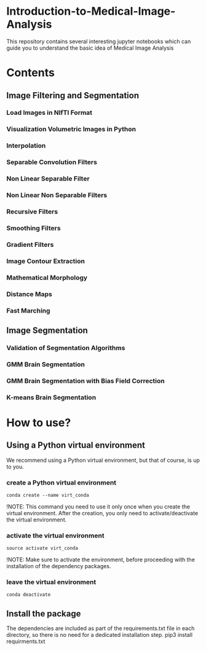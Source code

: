 # Introduction-to-Medical-Image-Analysis

This repository contains several interesting jupyter notebooks which can guide you to understand the basic idea of Medical Image Analysis

# Contents

## Image Filtering and Segmentation
### Load Images in NIfTI Format
### Visualization Volumetric Images in Python
### Interpolation
### Separable Convolution Filters
### Non Linear Separable Filter
### Non Linear Non Separable Filters
### Recursive Filters
### Smoothing Filters
### Gradient Filters
### Image Contour Extraction
### Mathematical Morphology
### Distance Maps
### Fast Marching

## Image Segmentation
### Validation of Segmentation Algorithms
### GMM Brain Segmentation
### GMM Brain Segmentation with Bias Field Correction
### K-means Brain Segmentation

# How to use?
## Using a Python virtual environment
We recommend using a Python virtual environment, but that of course, is up to you. 
### create a Python virtual environment
```
conda create --name virt_conda
```
!NOTE: This command you need to use it only once when you create the virtual environment. After the creation, you only need to activate/deactivate the virtual environment.
### activate the virtual environment
```
source activate virt_conda 
```
!NOTE: Make sure to activate the environment, before proceeding with the installation of the dependency packages.
### leave the virtual environment
```
conda deactivate
```
## Install the package
The dependencies are included as part of the requirements.txt file in each directory, so there is no need for a dedicated installation step.
pip3 install requirments.txt